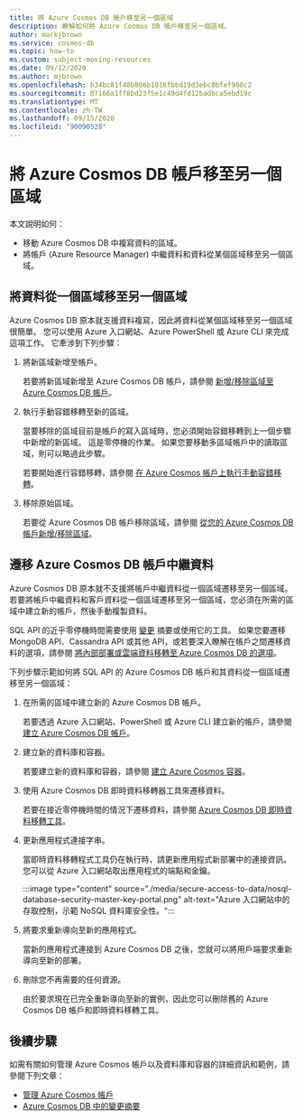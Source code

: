 ```yaml
---
title: 將 Azure Cosmos DB 帳戶移至另一個區域
description: 瞭解如何將 Azure Cosmos DB 帳戶移至另一個區域。
author: markjbrown
ms.service: cosmos-db
ms.topic: how-to
ms.custom: subject-moving-resources
ms.date: 09/12/2020
ms.author: mjbrown
ms.openlocfilehash: b34bc81f48b806b1016fbbd19d3ebc8bfef908c2
ms.sourcegitcommit: 07166a1ff8bd23f5e1c49d4fd12badbca5ebd19c
ms.translationtype: MT
ms.contentlocale: zh-TW
ms.lasthandoff: 09/15/2020
ms.locfileid: "90090528"
---
```

# <a name="move-an-azure-cosmos-db-account-to-another-region"></a>將 Azure Cosmos DB 帳戶移至另一個區域

本文說明如何：

- 移動 Azure Cosmos DB 中複寫資料的區域。
- 將帳戶 (Azure Resource Manager) 中繼資料和資料從某個區域移至另一個區域。

## <a name="move-data-from-one-region-to-another"></a>將資料從一個區域移至另一個區域

Azure Cosmos DB 原本就支援資料複寫，因此將資料從某個區域移至另一個區域很簡單。 您可以使用 Azure 入口網站、Azure PowerShell 或 Azure CLI 來完成這項工作。 它牽涉到下列步驟：

1. 將新區域新增至帳戶。

    若要將新區域新增至 Azure Cosmos DB 帳戶，請參閱 [新增/移除區域至 Azure Cosmos DB 帳戶](how-to-manage-database-account.md#addremove-regions-from-your-database-account)。

1. 執行手動容錯移轉至新的區域。

    當要移除的區域目前是帳戶的寫入區域時，您必須開始容錯移轉到上一個步驟中新增的新區域。 這是零停機的作業。 如果您要移動多區域帳戶中的讀取區域，則可以略過此步驟。 
    
    若要開始進行容錯移轉，請參閱 [在 Azure Cosmos 帳戶上執行手動容錯移轉](how-to-manage-database-account.md#manual-failover)。

1. 移除原始區域。

    若要從 Azure Cosmos DB 帳戶移除區域，請參閱 [從您的 Azure Cosmos DB 帳戶新增/移除區域](how-to-manage-database-account.md#addremove-regions-from-your-database-account)。

## <a name="migrate-azure-cosmos-db-account-metadata"></a>遷移 Azure Cosmos DB 帳戶中繼資料

Azure Cosmos DB 原本就不支援將帳戶中繼資料從一個區域遷移至另一個區域。 若要將帳戶中繼資料和客戶資料從一個區域遷移至另一個區域，您必須在所需的區域中建立新的帳戶，然後手動複製資料。 

SQL API 的近乎零停機時間需要使用 [變更](change-feed.md) 摘要或使用它的工具。 如果您要遷移 MongoDB API、Cassandra API 或其他 API，或若要深入瞭解在帳戶之間遷移資料的選項，請參閱 [將內部部署或雲端資料移轉至 Azure Cosmos DB 的選項](cosmosdb-migrationchoices.md)。 

下列步驟示範如何將 SQL API 的 Azure Cosmos DB 帳戶和其資料從一個區域遷移至另一個區域：

1. 在所需的區域中建立新的 Azure Cosmos DB 帳戶。

    若要透過 Azure 入口網站、PowerShell 或 Azure CLI 建立新的帳戶，請參閱 [建立 Azure Cosmos DB 帳戶](how-to-manage-database-account.md#create-an-account)。

1. 建立新的資料庫和容器。

    若要建立新的資料庫和容器，請參閱 [建立 Azure Cosmos 容器](how-to-create-container.md)。

1. 使用 Azure Cosmos DB 即時資料移轉器工具來遷移資料。

    若要在接近零停機時間的情況下遷移資料，請參閱 [Azure Cosmos DB 即時資料移轉工具](https://github.com/Azure-Samples/azure-cosmosdb-live-data-migrator)。

1. 更新應用程式連接字串。

    當即時資料移轉程式工具仍在執行時，請更新應用程式新部署中的連接資訊。 您可以從 Azure 入口網站取出應用程式的端點和金鑰。

    :::image type="content" source="./media/secure-access-to-data/nosql-database-security-master-key-portal.png" alt-text="Azure 入口網站中的存取控制，示範 NoSQL 資料庫安全性。":::

1. 將要求重新導向至新的應用程式。

    當新的應用程式連接到 Azure Cosmos DB 之後，您就可以將用戶端要求重新導向至新的部署。

1. 刪除您不再需要的任何資源。

    由於要求現在已完全重新導向至新的實例，因此您可以刪除舊的 Azure Cosmos DB 帳戶和即時資料移轉工具。

## <a name="next-steps"></a>後續步驟

如需有關如何管理 Azure Cosmos 帳戶以及資料庫和容器的詳細資訊和範例，請參閱下列文章：

* [管理 Azure Cosmos 帳戶](how-to-manage-database-account.md)
* [Azure Cosmos DB 中的變更摘要](change-feed.md)
